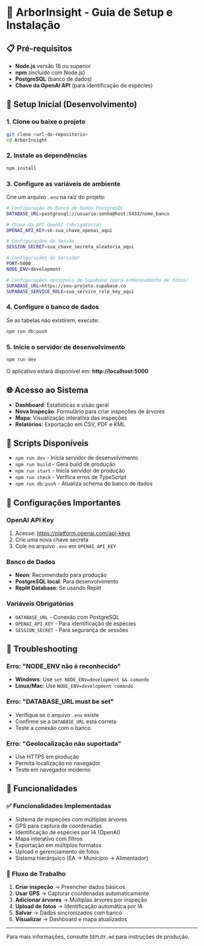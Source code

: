 # 🚀 ArborInsight - Guia de Setup e Instalação

## 📋 Pré-requisitos

- **Node.js** versão 18 ou superior
- **npm** (incluído com Node.js)
- **PostgreSQL** (banco de dados)
- **Chave da OpenAI API** (para identificação de espécies)

## 🔧 Setup Inicial (Desenvolvimento)

### 1. Clone ou baixe o projeto
```bash
git clone <url-do-repositorio>
cd ArborInsight
```

### 2. Instale as dependências
```bash
npm install
```

### 3. Configure as variáveis de ambiente

Crie um arquivo `.env` na raiz do projeto:

```bash
# Configuração do Banco de Dados PostgreSQL
DATABASE_URL=postgresql://usuario:senha@host:5432/nome_banco

# Chave da API OpenAI (obrigatória)
OPENAI_API_KEY=sk-sua_chave_openai_aqui

# Configurações de Sessão
SESSION_SECRET=sua_chave_secreta_aleatoria_aqui

# Configurações do Servidor
PORT=5000
NODE_ENV=development

# Configurações opcionais do Supabase (para armazenamento de fotos)
SUPABASE_URL=https://seu-projeto.supabase.co
SUPABASE_SERVICE_ROLE=sua_service_role_key_aqui
```

### 4. Configure o banco de dados

Se as tabelas não existirem, execute:
```bash
npm run db:push
```

### 5. Inicie o servidor de desenvolvimento
```bash
npm run dev
```

O aplicativo estará disponível em: **http://localhost:5000**

## 🌐 Acesso ao Sistema

- **Dashboard**: Estatísticas e visão geral
- **Nova Inspeção**: Formulário para criar inspeções de árvores
- **Mapa**: Visualização interativa das inspeções
- **Relatórios**: Exportação em CSV, PDF e KML

## 📝 Scripts Disponíveis

- `npm run dev` - Inicia servidor de desenvolvimento
- `npm run build` - Gera build de produção
- `npm run start` - Inicia servidor de produção
- `npm run check` - Verifica erros de TypeScript
- `npm run db:push` - Atualiza schema do banco de dados

## 🔑 Configurações Importantes

### OpenAI API Key
1. Acesse: https://platform.openai.com/api-keys
2. Crie uma nova chave secreta
3. Cole no arquivo `.env` em `OPENAI_API_KEY`

### Banco de Dados
- **Neon**: Recomendado para produção
- **PostgreSQL local**: Para desenvolvimento
- **Replit Database**: Se usando Replit

### Variáveis Obrigatórias
- `DATABASE_URL` - Conexão com PostgreSQL
- `OPENAI_API_KEY` - Para identificação de espécies
- `SESSION_SECRET` - Para segurança de sessões

## 🐛 Troubleshooting

### Erro: "NODE_ENV não é reconhecido"
- **Windows**: Use `set NODE_ENV=development && comando`
- **Linux/Mac**: Use `NODE_ENV=development comando`

### Erro: "DATABASE_URL must be set"
- Verifique se o arquivo `.env` existe
- Confirme se a `DATABASE_URL` está correta
- Teste a conexão com o banco

### Erro: "Geolocalização não suportada"
- Use HTTPS em produção
- Permita localização no navegador
- Teste em navegador moderno

## 📱 Funcionalidades

### ✅ Funcionalidades Implementadas
- Sistema de inspeções com múltiplas árvores
- GPS para captura de coordenadas
- Identificação de espécies por IA (OpenAI)
- Mapa interativo com filtros
- Exportação em múltiplos formatos
- Upload e gerenciamento de fotos
- Sistema hierárquico (EA → Município → Alimentador)

### 🔄 Fluxo de Trabalho
1. **Criar inspeção** → Preencher dados básicos
2. **Usar GPS** → Capturar coordenadas automaticamente
3. **Adicionar árvores** → Múltiplas árvores por inspeção
4. **Upload de fotos** → Identificação automática por IA
5. **Salvar** → Dados sincronizados com banco
6. **Visualizar** → Dashboard e mapa atualizados

---

Para mais informações, consulte `DEPLOY.md` para instruções de produção.
